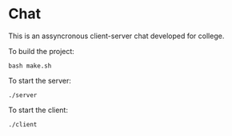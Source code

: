 # Chat
This is an assyncronous client-server chat developed for college.

To build the project:

	bash make.sh

To start the server:

	./server

To start the client:

	./client

